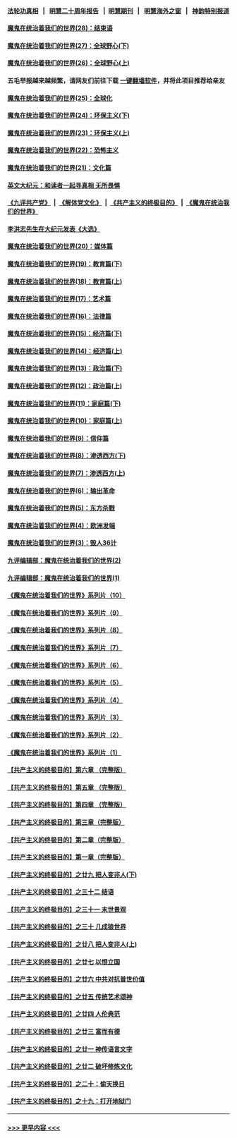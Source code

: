 #### [法轮功真相](https://github.com/gfw-breaker/truth/blob/master/README.md?t=0) &nbsp;&nbsp;|&nbsp;&nbsp; [明慧二十周年报告](https://github.com/gfw-breaker/mh-reports/blob/master/README.md?t=0) &nbsp;&nbsp;|&nbsp;&nbsp;[明慧期刊](https://github.com/gfw-breaker/mh-qikan) &nbsp;&nbsp;|&nbsp;&nbsp; [明慧海外之窗](https://github.com/gfw-breaker/mh-news/blob/master/README.md?t=0) &nbsp;&nbsp;|&nbsp;&nbsp; [神韵特别报道](https://github.com/gfw-breaker/mh-news/blob/master/shenyun.md?t=0)
#### [魔鬼在统治着我们的世界(28)：结束语](../pages/nsc422/n10936246.md?t=07111051) 
#### [魔鬼在统治着我们的世界(27)：全球野心(下)](../pages/nsc422/n10928319.md?t=07111051) 
#### [魔鬼在统治着我们的世界(26)：全球野心(上)](../pages/nsc422/n10900318.md?t=07111051) 
#### 五毛举报越来越频繁，请网友们前往下载 [一键翻墙软件](https://github.com/gfw-breaker/ssr-accounts)，并将此项目推荐给亲友
#### [魔鬼在统治着我们的世界(25)：全球化](../pages/nsc422/n10788205.md?t=07111051) 
#### [魔鬼在统治着我们的世界(24)：环保主义(下)](../pages/nsc422/n10695307.md?t=07111051) 
#### [魔鬼在统治着我们的世界(23)：环保主义(上)](../pages/nsc422/n10688613.md?t=07111051) 
#### [魔鬼在统治着我们的世界(22)：恐怖主义](../pages/nsc422/n10614727.md?t=07111051) 
#### [魔鬼在统治着我们的世界(21)：文化篇](../pages/nsc422/n10597706.md?t=07111051) 
#### [英文大纪元：和读者一起寻真相 无所畏惧](../pages/nsc422/n12542027.md?t=07111051) 
#### [《九评共产党》](https://github.com/begood0513/9ping.md/blob/master/README.md) &nbsp;|&nbsp; [《解体党文化》](../../../../jtdwh.md/blob/master/README.md)  &nbsp;|&nbsp; [《共产主义的终极目的》](../../../../gczydzjmd.md/blob/master/README.md) &nbsp;|&nbsp; [《魔鬼在统治我们的世界》](../../../../mgztzwmdsj.md/blob/master/README.md) 
#### [李洪志先生在大纪元发表《大选》](../pages/nsc422/n12534746.md?t=07111051) 
#### [魔鬼在统治着我们的世界(20)：媒体篇](../pages/nsc422/n10586579.md?t=07111051) 
#### [魔鬼在统治着我们的世界(19)：教育篇(下)](../pages/nsc422/n10564808.md?t=07111051) 
#### [魔鬼在统治着我们的世界(18)：教育篇(上)](../pages/nsc422/n10526970.md?t=07111051) 
#### [魔鬼在统治着我们的世界(17)：艺术篇](../pages/nsc422/n10499093.md?t=07111051) 
#### [魔鬼在统治着我们的世界(16)：法律篇](../pages/nsc422/n10485969.md?t=07111051) 
#### [魔鬼在统治着我们的世界(15)：经济篇(下)](../pages/nsc422/n10469975.md?t=07111051) 
#### [魔鬼在统治着我们的世界(14)：经济篇(上)](../pages/nsc422/n10457370.md?t=07111051) 
#### [魔鬼在统治着我们的世界(13)：政治篇(下)](../pages/nsc422/n10448270.md?t=07111051) 
#### [魔鬼在统治着我们的世界(12)：政治篇(上)](../pages/nsc422/n10444576.md?t=07111051) 
#### [魔鬼在统治着我们的世界(11)：家庭篇(下)](../pages/nsc422/n10440961.md?t=07111051) 
#### [魔鬼在统治着我们的世界(10)：家庭篇(上)](../pages/nsc422/n10435448.md?t=07111051) 
#### [魔鬼在统治着我们的世界(9)：信仰篇](../pages/nsc422/n10432159.md?t=07111051) 
#### [魔鬼在统治着我们的世界(8)：渗透西方(下)](../pages/nsc422/n10429603.md?t=07111051) 
#### [魔鬼在统治着我们的世界(7)：渗透西方(上)](../pages/nsc422/n10426013.md?t=07111051) 
#### [魔鬼在统治着我们的世界(6)：输出革命](../pages/nsc422/n10421536.md?t=07111051) 
#### [魔鬼在统治着我们的世界(5)：东方杀戮](../pages/nsc422/n10417707.md?t=07111051) 
#### [魔鬼在统治着我们的世界(4)：欧洲发端](../pages/nsc422/n10414890.md?t=07111051) 
#### [魔鬼在统治着我们的世界(3)：毁人36计](../pages/nsc422/n10411583.md?t=07111051) 
#### [九评编辑部：魔鬼在统治着我们的世界(2)](../pages/nsc422/n10410036.md?t=07111051) 
#### [九评编辑部：魔鬼在统治着我们的世界(1)](../pages/nsc422/n10406825.md?t=07111051) 
#### [《魔鬼在统治着我们的世界》系列片（10）](../pages/nsc422/n12292670.md?t=07111051) 
#### [《魔鬼在统治着我们的世界》系列片（9）](../pages/nsc422/n12290859.md?t=07111051) 
#### [《魔鬼在统治着我们的世界》系列片（8）](../pages/nsc422/n12287445.md?t=07111051) 
#### [《魔鬼在统治着我们的世界》系列片（7）](../pages/nsc422/n12283425.md?t=07111051) 
#### [《魔鬼在统治着我们的世界》系列片（6）](../pages/nsc422/n12282314.md?t=07111051) 
#### [《魔鬼在统治着我们的世界》系列片（5）](../pages/nsc422/n12281419.md?t=07111051) 
#### [《魔鬼在统治着我们的世界》系列片（4）](../pages/nsc422/n12274024.md?t=07111051) 
#### [《魔鬼在统治着我们的世界》系列片（3）](../pages/nsc422/n12271322.md?t=07111051) 
#### [《魔鬼在统治着我们的世界》系列片（2）](../pages/nsc422/n12269049.md?t=07111051) 
#### [《魔鬼在统治着我们的世界》系列片（1）](../pages/nsc422/n12267575.md?t=07111051) 
#### [【共产主义的终极目的】第六章 （完整版）](../pages/nsc422/n11428913.md?t=07111051) 
#### [【共产主义的终极目的】第五章 （完整版）](../pages/nsc422/n11428912.md?t=07111051) 
#### [【共产主义的终极目的】第四章 （完整版）](../pages/nsc422/n11428907.md?t=07111051) 
#### [【共产主义的终极目的】第三章（完整版）](../pages/nsc422/n11428848.md?t=07111051) 
#### [【共产主义的终极目的】第二章（完整版）](../pages/nsc422/n11428831.md?t=07111051) 
#### [【共产主义的终极目的】第一章（完整版）](../pages/nsc422/n11417651.md?t=07111051) 
#### [【共产主义的终极目的】之廿九 把人变非人(下)](../pages/nsc422/n11344140.md?t=07111051) 
#### [【共产主义的终极目的】之三十二 结语](../pages/nsc422/n11360535.md?t=07111051) 
#### [【共产主义的终极目的】之三十一 末世景观](../pages/nsc422/n11351129.md?t=07111051) 
#### [【共产主义的终极目的】之三十 几成狼世界](../pages/nsc422/n11348280.md?t=07111051) 
#### [【共产主义的终极目的】之廿八 把人变非人(上)](../pages/nsc422/n11340492.md?t=07111051) 
#### [【共产主义的终极目的】之廿七 以恨立国](../pages/nsc422/n11336944.md?t=07111051) 
#### [【共产主义的终极目的】之廿六 中共对抗普世价值](../pages/nsc422/n11324785.md?t=07111051) 
#### [【共产主义的终极目的】之廿五 传统艺术颂神](../pages/nsc422/n11296396.md?t=07111051) 
#### [【共产主义的终极目的】之廿四 人伦典范](../pages/nsc422/n11296397.md?t=07111051) 
#### [【共产主义的终极目的】之廿三 富而有德](../pages/nsc422/n11283598.md?t=07111051) 
#### [【共产主义的终极目的】之廿一 神传语言文字](../pages/nsc422/n11263265.md?t=07111051) 
#### [【共产主义的终极目的】之廿二 破坏修炼文化](../pages/nsc422/n11245728.md?t=07111051) 
#### [【共产主义的终极目的】之二十：偷天换日](../pages/nsc422/n11238846.md?t=07111051) 
#### [【共产主义的终极目的】之十九：打开地狱门](../pages/nsc422/n11206376.md?t=07111051) 

----
#### [ >>> 更早内容 <<< ](../indexes/nsc422-earlier.md)
